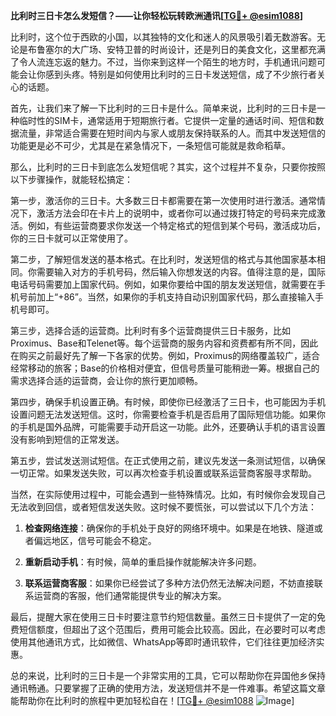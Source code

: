 **比利时三日卡怎么发短信？——让你轻松玩转欧洲通讯[[TG💪+ @esim1088](https://t.me/s/esim1088)]**

比利时，这个位于西欧的小国，以其独特的文化和迷人的风景吸引着无数游客。无论是布鲁塞尔的大广场、安特卫普的时尚设计，还是列日的美食文化，这里都充满了令人流连忘返的魅力。不过，当你来到这样一个陌生的地方时，手机通讯问题可能会让你感到头疼。特别是如何使用比利时的三日卡发送短信，成了不少旅行者关心的话题。

首先，让我们来了解一下比利时的三日卡是什么。简单来说，比利时的三日卡是一种临时性的SIM卡，通常适用于短期旅行者。它提供一定量的通话时间、短信和数据流量，非常适合需要在短时间内与家人或朋友保持联系的人。而其中发送短信的功能更是必不可少，尤其是在紧急情况下，一条短信可能就是救命稻草。

那么，比利时的三日卡到底怎么发短信呢？其实，这个过程并不复杂，只要你按照以下步骤操作，就能轻松搞定：

第一步，激活你的三日卡。大多数三日卡都需要在第一次使用时进行激活。通常情况下，激活方法会印在卡片上的说明中，或者你可以通过拨打特定的号码来完成激活。例如，有些运营商要求你发送一个特定格式的短信到某个号码，激活成功后，你的三日卡就可以正常使用了。

第二步，了解短信发送的基本格式。在比利时，发送短信的格式与其他国家基本相同。你需要输入对方的手机号码，然后输入你想发送的内容。值得注意的是，国际电话号码需要加上国家代码。例如，如果你要给中国的朋友发送短信，就需要在手机号前加上“+86”。当然，如果你的手机支持自动识别国家代码，那么直接输入手机号即可。

第三步，选择合适的运营商。比利时有多个运营商提供三日卡服务，比如Proximus、Base和Telenet等。每个运营商的服务内容和资费都有所不同，因此在购买之前最好先了解一下各家的优势。例如，Proximus的网络覆盖较广，适合经常移动的旅客；Base的价格相对便宜，但信号质量可能稍逊一筹。根据自己的需求选择合适的运营商，会让你的旅行更加顺畅。

第四步，确保手机设置正确。有时候，即使你已经激活了三日卡，也可能因为手机设置问题无法发送短信。这时，你需要检查手机是否启用了国际短信功能。如果你的手机是国外品牌，可能需要手动开启这一功能。此外，还要确认手机的语言设置没有影响到短信的正常发送。

第五步，尝试发送测试短信。在正式使用之前，建议先发送一条测试短信，以确保一切正常。如果发送失败，可以再次检查手机设置或联系运营商客服寻求帮助。

当然，在实际使用过程中，可能会遇到一些特殊情况。比如，有时候你会发现自己无法收到回信，或者短信发送失败。这时候不要慌张，可以尝试以下几个方法：

1. **检查网络连接**：确保你的手机处于良好的网络环境中。如果是在地铁、隧道或者偏远地区，信号可能会不稳定。
   
2. **重新启动手机**：有时候，简单的重启操作就能解决许多问题。
   
3. **联系运营商客服**：如果你已经尝试了多种方法仍然无法解决问题，不妨直接联系运营商的客服，他们通常能提供专业的解决方案。

最后，提醒大家在使用三日卡时要注意节约短信数量。虽然三日卡提供了一定的免费短信额度，但超出了这个范围后，费用可能会比较高。因此，在必要时可以考虑使用其他通讯方式，比如微信、WhatsApp等即时通讯软件，它们往往更加经济实惠。

总的来说，比利时的三日卡是一个非常实用的工具，它可以帮助你在异国他乡保持通讯畅通。只要掌握了正确的使用方法，发送短信并不是一件难事。希望这篇文章能帮助你在比利时的旅程中更加轻松自在！[[TG💪+ @esim1088](https://t.me/s/esim1088) ![Image](https://i.postimg.cc/4NQfJmqS/Snipaste-2025-05-13-00-14-12.png)]